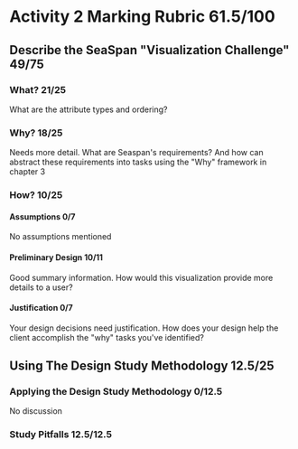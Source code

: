 # Activity 2 Marking Rubric  61.5/100

## Describe the SeaSpan "Visualization Challenge"  49/75

### What?  21/25
What are the attribute types and ordering?

### Why?  18/25
Needs more detail.  What are Seaspan's requirements? And how can abstract these requirements into tasks using the "Why" framework in chapter 3

### How?  10/25

#### Assumptions  0/7
No assumptions mentioned

#### Preliminary Design  10/11
Good summary information.  How would this visualization provide more details to a user?

#### Justification  0/7
Your design decisions need justification.  How does your design help the client accomplish the "why" tasks you've identified?

## Using The Design Study Methodology  12.5/25

### Applying the Design Study Methodology  0/12.5
No discussion

### Study Pitfalls  12.5/12.5